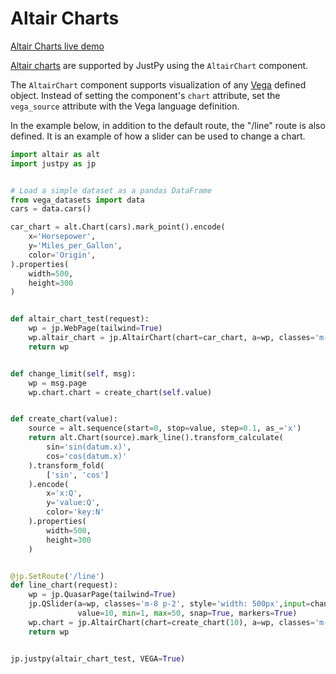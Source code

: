 # Altair Charts
[Altair Charts live demo]({{demo_url}}/altair_chart_test)

[Altair charts](https://altair-viz.github.io/) are supported by JustPy using the `AltairChart` component.

The `AltairChart` component supports visualization of any [Vega](https://vega.github.io/vega/) defined object. Instead of setting the component's `chart` attribute, set the `vega_source` attribute with the Vega language definition. 

In the example below, in addition to the default route, the "/line" route is also defined. It is an example of how a slider can be used to change a chart.


```python
import altair as alt
import justpy as jp


# Load a simple dataset as a pandas DataFrame
from vega_datasets import data
cars = data.cars()

car_chart = alt.Chart(cars).mark_point().encode(
    x='Horsepower',
    y='Miles_per_Gallon',
    color='Origin',
).properties(
    width=500,
    height=300
)


def altair_chart_test(request):
    wp = jp.WebPage(tailwind=True)
    wp.altair_chart = jp.AltairChart(chart=car_chart, a=wp, classes='m-8')
    return wp


def change_limit(self, msg):
    wp = msg.page
    wp.chart.chart = create_chart(self.value)


def create_chart(value):
    source = alt.sequence(start=0, stop=value, step=0.1, as_='x')
    return alt.Chart(source).mark_line().transform_calculate(
        sin='sin(datum.x)',
        cos='cos(datum.x)'
    ).transform_fold(
        ['sin', 'cos']
    ).encode(
        x='x:Q',
        y='value:Q',
        color='key:N'
    ).properties(
        width=500,
        height=300
    )


@jp.SetRoute('/line')
def line_chart(request):
    wp = jp.QuasarPage(tailwind=True)
    jp.QSlider(a=wp, classes='m-8 p-2', style='width: 500px',input=change_limit, label=True, label_always=True,
               value=10, min=1, max=50, snap=True, markers=True)
    wp.chart = jp.AltairChart(chart=create_chart(10), a=wp, classes='m-4 p-2')
    return wp


jp.justpy(altair_chart_test, VEGA=True)
```